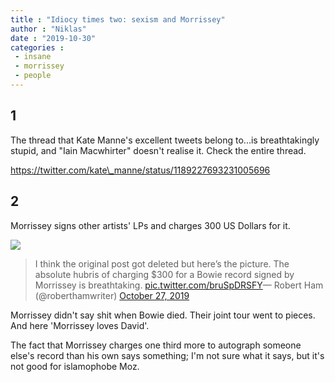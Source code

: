 ```yaml
---
title : "Idiocy times two: sexism and Morrissey"
author : "Niklas"
date : "2019-10-30"
categories : 
 - insane
 - morrissey
 - people
---
```


## **1**

The thread that Kate Manne's excellent tweets belong to...is breathtakingly stupid, and "Iain Macwhirter" doesn't realise it. Check the entire thread.

https://twitter.com/kate\_manne/status/1189227693231005696

## **2**

Morrissey signs other artists' LPs and charges 300 US Dollars for it.

![](https://niklasblog.com/wp-content/EH6ivInU8AEsTAT.jpg)

> I think the original post got deleted but here’s the picture. The absolute hubris of charging $300 for a Bowie record signed by Morrissey is breathtaking. [pic.twitter.com/bruSpDRSFY](https://t.co/bruSpDRSFY)— Robert Ham (@roberthamwriter) [October 27, 2019](https://twitter.com/roberthamwriter/status/1188566294460682240?ref_src=twsrc%5Etfw)

Morrissey didn't say shit when Bowie died. Their joint tour went to pieces. And here 'Morrissey loves David'.

The fact that Morrissey charges one third more to autograph someone else's record than his own says something; I'm not sure what it says, but it's not good for islamophobe Moz.
